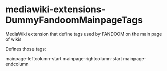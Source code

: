 # mediawiki-extensions-DummyFandoomMainpageTags
MediaWiki extension that define tags used by FANDOOM on the main page of wikis

Defines those tags: 

mainpage-leftcolumn-start
mainpage-rightcolumn-start
mainpage-endcolumn


